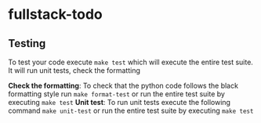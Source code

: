 # fullstack-todo

## Testing
To test your code execute `make test` which will execute the entire test suite. It will run unit tests, check the formatting

**Check the formatting**: To check that the python code follows the black formatting style run `make format-test` or run the entire test suite by executing `make test`
**Unit test**: To run unit tests execute the following command `make unit-test` or run the entire test suite by executing `make test`